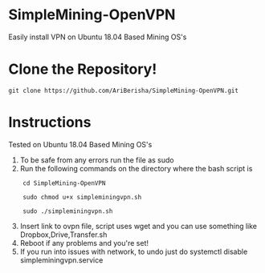 # SimpleMining-OpenVPN
Easily install VPN on Ubuntu 18.04 Based Mining OS's

# Clone the Repository!
```
git clone https://github.com/AriBerisha/SimpleMining-OpenVPN.git
```

# Instructions
Tested on Ubuntu 18.04 Based Mining OS's

1. To be safe from any errors run the file as sudo
2. Run the following commands on the directory where the bash script is
```
    cd SimpleMining-OpenVPN
```

```
    sudo chmod u+x simpleminingvpn.sh
```

```
    sudo ./simpleminingvpn.sh
```

3. Insert link to ovpn file, script uses wget and you can use something like Dropbox,Drive,Transfer.sh
4. Reboot if any problems and you're set!
5. If you run into issues with network, to undo just do systemctl disable simpleminingvpn.service
